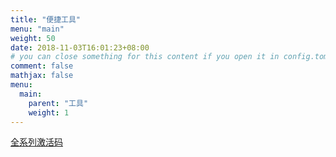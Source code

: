 ```yaml
---
title: "便捷工具"
menu: "main"
weight: 50
date: 2018-11-03T16:01:23+08:00
# you can close something for this content if you open it in config.toml.
comment: false
mathjax: false
menu:
  main:
    parent: "工具"
    weight: 1
---
```


[全系列激活码](https://me.lucoder.com/post/2019/01/09/key/)